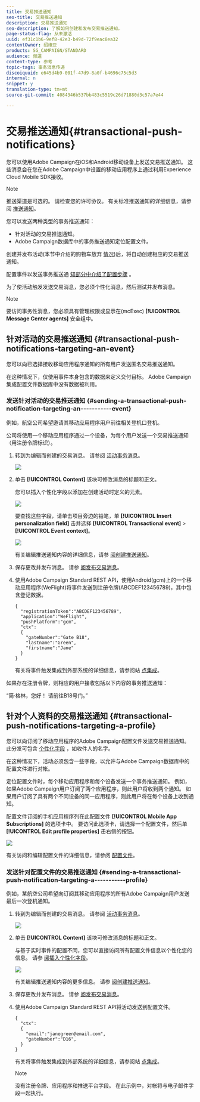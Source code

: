```yaml
---
title: 交易推送通知
seo-title: 交易推送通知
description: 交易推送通知
seo-description: 了解如何创建和发布交易推送通知。
page-status-flag: 从未激活
uuid: ef31c1b6-9ef8-42e3-b49d-72f9eac8ea32
contentOwner: 绍维亚
products: SG_CAMPAIGN/STANDARD
audience: 频道
content-type: 参考
topic-tags: 事务消息传递
discoiquuid: e645d4b9-001f-47d9-8a0f-b4696c75c5d3
internal: n
snippet: y
translation-type: tm+mt
source-git-commit: 4084346b537bb483c5519c26d71880d3c57a7e44

---
```



# 交易推送通知{#transactional-push-notifications}

您可以使用Adobe Campaign在iOS和Android移动设备上发送交易推送通知。 这些消息会在您在Adobe Campaign中设置的移动应用程序上通过利用Experience Cloud Mobile SDK接收。

>[!NOTE]
>
>推送渠道是可选的。 请检查您的许可协议。 有关标准推送通知的详细信息，请参阅 [推送通知](../../channels/using/about-push-notifications.md)。

您可以发送两种类型的事务推送通知：

* 针对活动的交易推送通知。
* Adobe Campaign数据库中的事务推送通知定位配置文件。

创建并发布活动(本节中介绍的购物车放弃 [情况](../../channels/using/about-transactional-messaging.md#transactional-messaging-operating-principle))后，将自动创建相应的交易推送通知。

配置事件以发送事务推送通 [知部分中介绍了配置步骤](../../administration/using/configuring-transactional-messaging.md#use-case--configuring-an-event-to-send-a-transactional-message) 。

为了使活动触发发送交易消息，您必须个性化消息，然后测试并发布消息。

>[!NOTE]
>
>要访问事务性消息，您必须具有管理权限或显示在(mcExec) **[!UICONTROL Message Center agents]** 安全组中。

## 针对活动的交易推送通知 {#transactional-push-notifications-targeting-an-event}

您可以向已选择接收移动应用程序通知的所有用户发送匿名交易推送通知。

在这种情况下，仅使用事件本身包含的数据来定义交付目标。 Adobe Campaign集成配置文件数据库中没有数据被利用。

### 发送针对活动的交易推送通知 {#sending-a-transactional-push-notification-targeting-an-----------event}

例如，航空公司希望邀请其移动应用程序用户前往相关登机口登机。

公司将使用一个移动应用程序通过一个设备，为每个用户发送一个交易推送通知（用注册令牌标识）。

1. 转到为编辑而创建的交易消息。 请参阅 [活动事务消息](../../channels/using/event-transactional-messages.md)。

   ![](assets/message-center_push_message.png)

1. 单击 **[!UICONTROL Content]** 该块可修改消息的标题和正文。

   您可以插入个性化字段以添加在创建活动时定义的元素。

   ![](assets/message-center_push_content.png)

   要查找这些字段，请单击项目旁边的铅笔，单 **[!UICONTROL Insert personalization field]** 击并选择 **[!UICONTROL Transactional event]** &gt; **[!UICONTROL Event context]**。

   ![](assets/message-center_push_personalization.png)

   有关编辑推送通知内容的详细信息，请参 [阅创建推送通知](../../channels/using/preparing-and-sending-a-push-notification.md)。

1. 保存更改并发布消息。 请参 [阅发布交易消息](../../channels/using/event-transactional-messages.md#publishing-a-transactional-message)。
1. 使用Adobe Campaign Standard REST API，使用Android(gcm)上的一个移动应用程序(WeFlight)将事件发送到注册令牌(ABCDEF123456789)，其中包含登记数据。

   ```
   {
     "registrationToken":"ABCDEF123456789",
     "application":"WeFlight",
     "pushPlatform":"gcm",
     "ctx":
     {
       "gateNumber":"Gate B18",
       "lastname":"Green",
       "firstname":"Jane"
     }
   }
   ```

   有关将事件触发集成到外部系统的详细信息，请参阅站 [点集成](../../administration/using/configuring-transactional-messaging.md#integrating-the-triggering-of-the-event-in-a-website)。

如果存在注册令牌，则相应的用户接收包括以下内容的事务推送通知：

“简·格林，您好！ 请前往B18号门。”

## 针对个人资料的交易推送通知 {#transactional-push-notifications-targeting-a-profile}

您可以向订阅了移动应用程序的Adobe Campaign配置文件发送交易推送通知。 此分发可包含 [个性化字段](../../designing/using/personalization.md#inserting-a-personalization-field) ，如收件人的名字。

在这种情况下，活动必须包含一些字段，以允许与Adobe Campaign数据库中的配置文件进行对帐。

定位配置文件时，每个移动应用程序和每个设备发送一个事务推送通知。 例如，如果Adobe Campaign用户订阅了两个应用程序，则此用户将收到两个通知。 如果用户订阅了具有两个不同设备的同一应用程序，则此用户将在每个设备上收到通知。

配置文件订阅的手机应用程序列在此配置文件 **[!UICONTROL Mobile App Subscriptions]** 的选项卡中。 要访问此选项卡，请选择一个配置文件，然后单 **[!UICONTROL Edit profile properties]** 击右侧的按钮。

![](assets/push_notif_subscriptions.png)

有关访问和编辑配置文件的详细信息，请参阅 [配置文件](../../audiences/using/creating-profiles.md)。

### 发送针对配置文件的交易推送通知 {#sending-a-transactional-push-notification-targeting-a-----------profile}

例如，某航空公司希望向订阅其移动应用程序的所有Adobe Campaign用户发送最后一次登机通知。

1. 转到为编辑而创建的交易消息。 请参阅 [活动事务消息](../../channels/using/event-transactional-messages.md)。

   ![](assets/message-center_push_message_profile.png)

1. 单击 **[!UICONTROL Content]** 该块可修改消息的标题和正文。

   与基于实时事件的配置不同，您可以直接访问所有配置文件信息以个性化您的信息。 请参 [阅插入个性化字段](../../designing/using/personalization.md#inserting-a-personalization-field)。

   ![](assets/message-center_push_content_profile.png)

   有关编辑推送通知内容的更多信息。 请参 [阅创建推送通知](../../channels/using/preparing-and-sending-a-push-notification.md)。

1. 保存更改并发布消息。 请参 [阅发布交易消息](../../channels/using/event-transactional-messages.md#publishing-a-transactional-message)。
1. 使用Adobe Campaign Standard REST API将活动发送到配置文件。

   ```
   {
     "ctx":
     {
       "email":"janegreen@email.com",
       "gateNumber":"D16",
     }
   }
   ```

   有关将事件触发集成到外部系统的详细信息，请参阅站 [点集成](../../administration/using/configuring-transactional-messaging.md#integrating-the-triggering-of-the-event-in-a-website)。

   >[!NOTE]
   >
   >没有注册令牌、应用程序和推送平台字段。 在此示例中，对帐将与电子邮件字段一起执行。

